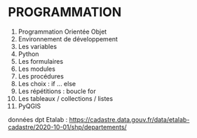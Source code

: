 # PROGRAMMATION
1. Programmation Orientée Objet
2. Environnement de développement
3. Les variables
4. Python
5. Les formulaires
6. Les modules
7. Les procédures
8. Les choix : if ... else
9. Les répétitions : boucle for
10. Les tableaux / collections / listes
11. PyQGIS


données dpt Etalab : https://cadastre.data.gouv.fr/data/etalab-cadastre/2020-10-01/shp/departements/
